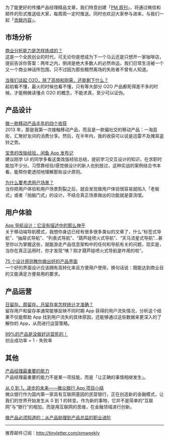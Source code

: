 为了能更好的传播产品经理精品文章，我们特意创建「[PM 周刊](http://pmweekly.com/)」，将通过微信和邮件的形式推送给大家，每周周一定时推送。同时也欢迎大家参与进来，与我们一起「[贡献内容](https://github.com/vincent4j/pmweekly.com/issues/new)」。    

## 市场分析 

[商业分析能力是怎样炼成的？](http://mp.weixin.qq.com/s?__biz=MjM5NTQ5MjIyMA==&mid=402687730&idx=1&sn=0488dc9e686e1660113de60f8d97e621&scene=23&srcid=1226zDs4l324fQEyPvYUkm4y#rd)   
这是一个全民创业的时代，可无论你是想成为下一个马云还是只想开一家咖啡店，提前告诉你答案：两年之内，倒闭是绝大多数人的必然命运。我们日常生活被一个又一个商业神话所包围，只不过因为那些黯然离场的失败者不曾有人知道。   

[当我们谈起 O2O，除了高频和刚需，还能剩下什么？](http://mp.weixin.qq.com/s?__biz=MjM5OTEwNjI2MA==&mid=401516077&idx=1&sn=0c93e5e05d5891f42fe6b7771bb3b781&scene=23&srcid=1228LxWQryP0LTTKmhti36jx#rd)   
起初看不懂，最火的时候也看不懂，只有等大部分 O2O 产品都死得差不多的时候，才能稍微读懂点 O2O 的概念，不能求真，至少可以证伪。   

  
## 产品设计 

[做一款移动产品半年的四个收获](http://mp.weixin.qq.com/s?__biz=MzA4MzQ1ODIzMQ==&mid=401341343&idx=1&sn=493e523e4bce11a055657d231115173d&scene=23&srcid=1228QqGXSwWQGvpess3Oxpqi#rd)   
2013 年，那是我第一次接触移动产品，而且是一款偏社交的移动产品：一淘逛街，汇聚好友间的消费分享。然后，在半年内，我的收获可以说是迅雷不及掩耳盗铃之势。 

[宝贵的改版经验，闲鱼 App 发布记](http://mp.weixin.qq.com/s?__biz=MjM5NTA0NjY4MA==&mid=404922697&idx=3&sn=b7dcb91c7e90c63c84075c756bccafa5&scene=23&srcid=1228uqQ9jPpvgX2ECcb2AQmr#rd)    
建议刚学 UI 的同学多看这类改版经验总结，提前学习交互设计的知识，在求职时能加不少分。习惯靠经验/感觉做设计的新人也别放过，这种实战的案例结合书本看，能帮你更透彻地理解那些设计原则。    

[为什么要考虑用户场景？](http://mp.weixin.qq.com/s?__biz=MjM5NTQ5MjIyMA==&mid=402759983&idx=1&sn=6ee4b65ca92d39f0fb595ba0cd7df581&scene=23&srcid=1228F5msE9SnCG8chB3GqapO#rd)   
当你把用户体验和用户场景割裂之后，就会发现做用户体验很容易就陷入「老板式」或者「拍脑门式」的设计。不结合真正场景做出的功能就是耍流氓。    

## 用户体验   

[App 导航设计：它没有描述中的那么神乎](http://mp.weixin.qq.com/s?__biz=MzIxMzA5MDY4Mw==&mid=401158403&idx=1&sn=20a2e26ca73385e194bdc935ccce2e83&scene=23&srcid=1228XALQ3n3WhwVShiqFAatd#rd)   
关于移动端导航模式，我想你身边已经有很多很多类似的文章了，什么“标签式导航”、“抽屉式导航”、“列表式导航”、“葫芦娃喷火式导航”、“天马流星式导航”...甚至你以为掌握这些，就能游走产品信息架构中的任何和导航有关的问题，现实是，当你在真正运用时，你才发现“咦？刚才葫芦娃喷火式导航是咋用的啦”。    

[75 个设计原则教你做出好的产品界面](http://mp.weixin.qq.com/s?__biz=MjAzNzMzNTkyMQ==&mid=403422966&idx=1&sn=6e1a8f72618608b01127edee14a0432f&scene=23&srcid=1228EP4DLwi7eLxsGTIBBNw6#rd)    
一个好的界面设计应该拥有高转化率且方便用户使用，换句话说：既能达到商业目的又能满足方便易用的要求。   

## 产品运营 

[日留存、周留存、月留存率怎样统计才准确？](http://mp.weixin.qq.com/s?__biz=MjM5NDQ4MTcwMA==&mid=400420656&idx=1&sn=d34161057d438808eaf271ba3c541997#rd)    
留存用户和留存率通常能够反映不同时期 App 获得的用户流失情况，分析这个结果不仅能帮助 App 找到用户流失的具体原因，还能够通过这些数据来更深入的了解你的 App，从而进行运营策略。  

[99%的产品是没做好运营死的！](http://mp.weixin.qq.com/s?__biz=MzAxMDcxNDg2Mg==&mid=405624358&idx=1&sn=f0e436359cc67383fa69c0e87b9491d7&scene=23&srcid=1228BOon367FB2cx758RgF6l#rd)      
创业成功率 = 1 - 失败率    

## 其他   

[产品经理最重要的能力](http://qiuyuexp.com/pm/)   
产品经理最重要的能力不是某一项技能，而是「让正确的事情相继发生」。   

[从 0 到 1，进步的未来——微众银行 App 项目小结](http://chuansong.me/n/2081490)   
微众银行作为国内第一家具有互联网基因的民营银行，正在创造新的金融模式，让我们的世界开始发生从 0 到 1 的转变。作为新的事物，它并不是简单的“互联网”与“银行”的相加，而是用互联网的思维，在金融领域进行创新。      

[做产品必须知道的：从产品助理到产品总监的职业进阶](http://chuansong.me/n/2077493)    

---
推荐邮件订阅：<http://tinyletter.com/pmweekly>  
      
  
 
